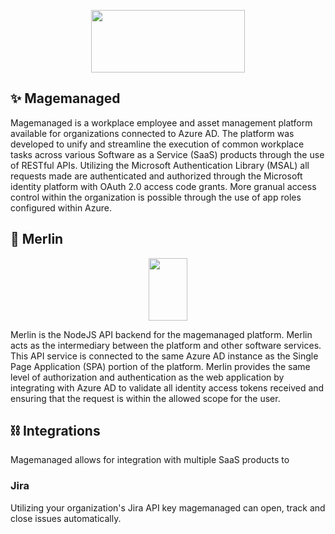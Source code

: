 <p align='center'>
  <a href='https://github.com/magemanaged'>
    <img src='https://user-images.githubusercontent.com/40064946/165388455-62700757-2e58-485f-9c35-14475e3a8d45.svg' width='70%' height='100'/>
  </a>
</p>

## ✨ Magemanaged

Magemanaged is a workplace employee and asset management platform available for organizations connected to Azure AD. The platform was developed to unify and streamline the execution of common workplace tasks across various Software as a Service (SaaS) products through the use of RESTful APIs. Utilizing the Microsoft Authentication Library (MSAL) all requests made are authenticated and authorized through the Microsoft identity platform with OAuth 2.0 access code grants. More granual access control within the organization is possible through the use of app roles configured within Azure.

## 🧙 Merlin
<p align='center'>
<a href='https://github.com/magemanaged/magemanaged-merlin-api'>
    <img src='https://user-images.githubusercontent.com/40064946/166190941-f273d5d2-d0c0-450f-9893-f326cf9a6e2f.svg' align='center' width='35%' height='100'/>
  </a>
  </p>
  
Merlin is the NodeJS API backend for the magemanaged platform. Merlin acts as the intermediary between the platform and other software services. This API service is connected to the same Azure AD instance as the Single Page Application (SPA) portion of the platform. Merlin provides the same level of authorization and authentication as the web application by integrating with Azure AD to validate all identity access tokens received and ensuring that the request is within the allowed scope for the user.

## ⛓️ Integrations
Magemanaged allows for integration with multiple SaaS products to 
### Jira 
Utilizing your organization's Jira API key magemanaged can open, track and close issues automatically. 
  
